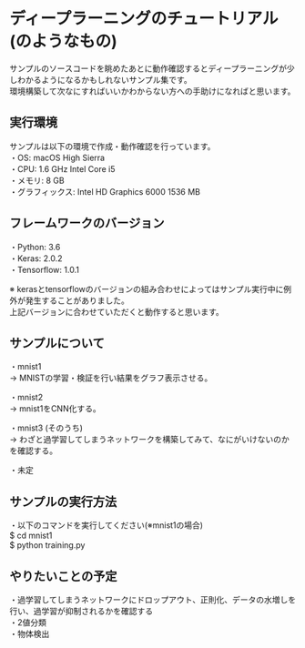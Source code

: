 ディープラーニングのチュートリアル(のようなもの)
====

サンプルのソースコードを眺めたあとに動作確認するとディープラーニングが少しわかるようになるかもしれないサンプル集です。  
環境構築して次なにすればいいかわからない方への手助けになればと思います。  

## 実行環境
サンプルは以下の環境で作成・動作確認を行っています。  
・OS: macOS High Sierra  
・CPU: 1.6 GHz Intel Core i5  
・メモリ: 8 GB  
・グラフィックス: Intel HD Graphics 6000 1536 MB  

## フレームワークのバージョン
・Python: 3.6  
・Keras: 2.0.2  
・Tensorflow: 1.0.1  

※ kerasとtensorflowのバージョンの組み合わせによってはサンプル実行中に例外が発生することがありました。  
上記バージョンに合わせていただくと動作すると思います。  

## サンプルについて
・mnist1  
   → MNISTの学習・検証を行い結果をグラフ表示させる。  
  
・mnist2  
   → mnist1をCNN化する。  
  
・mnist3 (そのうち)  
   → わざと過学習してしまうネットワークを構築してみて、なにがいけないのかを確認する。  
  
・未定  

## サンプルの実行方法
・以下のコマンドを実行してください(※mnist1の場合)  
$ cd mnist1  
$ python training.py  
  
## やりたいことの予定
・過学習してしまうネットワークにドロップアウト、正則化、データの水増しを行い、過学習が抑制されるかを確認する  
・2値分類  
・物体検出  
